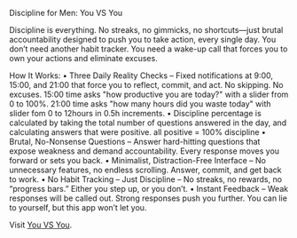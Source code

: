 Discipline for Men: You VS You

Discipline is everything. No streaks, no gimmicks, no shortcuts—just brutal accountability designed to push you to take action, every single day. You don’t need another habit tracker. You need a wake-up call that forces you to own your actions and eliminate excuses.

How It Works:
	•	Three Daily Reality Checks – Fixed notifications at 9:00, 15:00, and 21:00 that force you to reflect, commit, and act. No skipping. No excuses. 15:00 time asks "how productive you are today?" with a slider from 0 to 100%. 21:00 time asks "how many hours did you waste today" with slider fom 0 to 12hours in 0.5h increments.
	•	Discipline percentage is calculated by taking the total number of questions answered in the day, and calculating answers that were positive. all positive = 100% discipline
	•	Brutal, No-Nonsense Questions – Answer hard-hitting questions that expose weakness and demand accountability. Every response moves you forward or sets you back.
	•	Minimalist, Distraction-Free Interface – No unnecessary features, no endless scrolling. Answer, commit, and get back to work.
	•	No Habit Tracking – Just Discipline – No streaks, no rewards, no “progress bars.” Either you step up, or you don’t.
	•	Instant Feedback – Weak responses will be called out. Strong responses push you further. You can lie to yourself, but this app won’t let you.

Visit [You VS You](https://you-vs-you.com).
